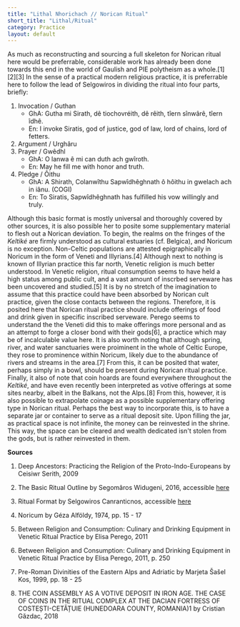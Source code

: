 ```yaml
---
title: "Lithal Nhorichach // Norican Ritual"
short_title: "Lithal/Ritual"
category: Practice
layout: default
---
```


As much as reconstructing and sourcing a full skeleton for Norican ritual here would be preferrable, considerable work has already been done towards this end in the world of Gaulish and PIE polytheism as a whole.\[1]\[2]\[3] In the sense of a practical modern religious practice, it is preferrable here to follow the lead of Selgowiros in dividing the ritual into four parts, briefly: 

1. Invocation / Guthan
    - GhA: Gutha mi Sirath, dê tiochovréith, dê rêith, tîern sînwârê, tîern îdhê.
    - En: I invoke Siratis, god of justice, god of law, lord of chains, lord of fetters.
2. Argument / Urghâru
3. Prayer / Gwêdhl
    - GhA: O lanwa ê mi can duth ach gwîroth.
    - En: May he fill me with honor and truth.
4. Pledge / Ôithu
    - GhA: A Shirath, Colanwîthu Sapwîdhêghnath ô hôithu in gwelach ach in iânu. (COGI)
    - En: To Siratis, Sapwîdhêghnath has fulfilled his vow willingly and truly. 
    
Although this basic format is mostly universal and thoroughly covered by other sources, it is also possible her to posite some supplementary material to flesh out a Norican deviation. To begin, the realms on the fringes of the *Keltiké* are firmly understood as cultural estuaries (cf. Belgica), and Noricum is no exception. Non-Celtic populations are attested epigraphically in Noricum in the form of Veneti and Illyrians.\[4] Although next to nothing is known of Illyrian practice this far north, Venetic religion is much better understood. In Venetic religion, ritual consumption seems to have held a high status among public cult, and a vast amount of inscrbed serveware has been uncovered and studied.\[5] It is by no stretch of the imagination to assume that this practice could have been absorbed by Norican cult practice, given the close contacts between the regions. Therefore, it is posited here that Norican ritual practice should include offerings of food and drink given in specific inscribed serveware. Perego seems to understand the the Veneti did this to make offerings more personal and as an attempt to forge a closer bond with their gods\[6], a practice which may be of incalculable value here. It is also worth noting that although spring, river, and water sanctuaries were proiminent in the whole of Celtic Europe, they rose to prominence within Noricum, likely due to the abundance of rivers and streams in the area.\[7] From this, it can be posited that water, perhaps simply in a bowl, should be present during Norican ritual practice. Finally, it also of note that coin hoards are found everywhere throughout the *Keltiké*, and have even recently been interpreted as votive offerings at some sites nearby, albeit in the Balkans, not the Alps.\[8] From this, however, it is also possible to extrapolate coinage as a possible supplementary offering type in Norican ritual. Perhaps the best way to incorporate this, is to have a separate jar or container to serve as a ritual deposit site. Upon filling the jar, as practical space is not infinite, the money can be reinvested in the shrine. This way, the space can be cleared and wealth dedicated isn't stolen from the gods, but is rather reinvested in them.

**Sources**

1. Deep Ancestors: Practicing the Religion of the Proto-Indo-Europeans by Ceisiwr Serith, 2009

2. The Basic Ritual Outline by Segomâros Widugeni, 2016, accessible [here](http://polytheist.com/segomaros/2016/03/30/the-basic-ritual-outline/)

3. Ritual Format by Selgowiros Canranticnos, accessible [here](https://senobessusbolgon.wordpress.com/ritual-format/)

4. Noricum by Géza Alföldy, 1974, pp. 15 - 17

5. Between Religion and Consumption: Culinary and Drinking Equipment in Venetic Ritual Practice by Elisa Perego, 2011

6. Between Religion and Consumption: Culinary and Drinking Equipment in Venetic Ritual Practice by Elisa Perego, 2011, p. 250

7. Pre-Roman Divinities of the Eastern Alps and Adriatic by Marjeta Šašel Kos, 1999, pp. 18 - 25

8. THE COIN ASSEMBLY AS A VOTIVE DEPOSIT IN IRON AGE. THE CASE OF COINS IN THE RITUAL COMPLEX AT THE DACIAN FORTRESS OF COSTEȘTI-CETĂȚUIE (HUNEDOARA COUNTY, ROMANIA)1 by Cristian Găzdac, 2018
